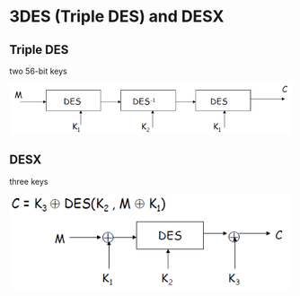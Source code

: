 # 3DES \(Triple DES\) and DESX

## Triple DES

two 56-bit keys

![](../../.gitbook/assets/image%20%2858%29.png)

## DESX

three keys

![](../../.gitbook/assets/image%20%283%29.png)







